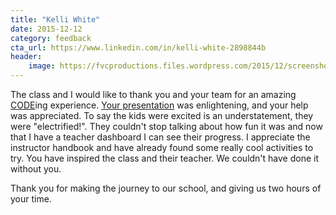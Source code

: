 ```yaml
---
title: "Kelli White"
date: 2015-12-12
category: feedback
cta_url: https://www.linkedin.com/in/kelli-white-2898844b
header:
    image: https://fvcproductions.files.wordpress.com/2015/12/screenshot-2015-12-12-15-08-29.png
---
```


The class and I would like to thank you and your team for an amazing [CODE](https://hourofcode.com/us)ing experience. [Your presentation](http://fvcproductions.com/2015/12/07/hour-of-code-2015/) was enlightening, and your help was appreciated. To say the kids were excited is an understatement, they were "electrified!". They couldn't stop talking about how fun it was and now that I have a teacher dashboard I can see their progress. I appreciate the instructor handbook and have already found some really cool activities to try. You have inspired the class and their teacher. We couldn't have done it without you.

Thank you for making the journey to our school, and giving us two hours of your time.
